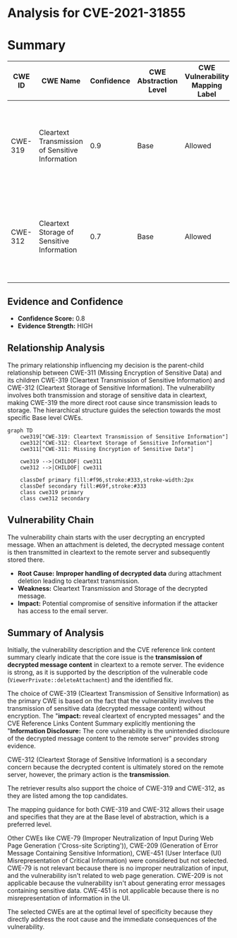 # Analysis for CVE-2021-31855

# Summary
| CWE ID | CWE Name | Confidence | CWE Abstraction Level | CWE Vulnerability Mapping Label | CWE-Vulnerability Mapping Notes |
|---|---|---|---|---|---|
| CWE-319 | Cleartext Transmission of Sensitive Information | 0.9 | Base | Allowed | Primary CWE: The decrypted content of the message is uploaded to the remote server in cleartext. |
| CWE-312 | Cleartext Storage of Sensitive Information | 0.7 | Base | Allowed | Secondary CWE: The decrypted content is ultimately stored on the remote server, even if temporarily. |

## Evidence and Confidence

*   **Confidence Score:** 0.8
*   **Evidence Strength:** HIGH

## Relationship Analysis
The primary relationship influencing my decision is the parent-child relationship between CWE-311 (Missing Encryption of Sensitive Data) and its children CWE-319 (Cleartext Transmission of Sensitive Information) and CWE-312 (Cleartext Storage of Sensitive Information). The vulnerability involves both transmission and storage of sensitive data in cleartext, making CWE-319 the more direct root cause since transmission leads to storage. The hierarchical structure guides the selection towards the most specific Base level CWEs.

```mermaid
graph TD
    cwe319["CWE-319: Cleartext Transmission of Sensitive Information"]
    cwe312["CWE-312: Cleartext Storage of Sensitive Information"]
    cwe311["CWE-311: Missing Encryption of Sensitive Data"]
    
    cwe319 -->|CHILDOF| cwe311
    cwe312 -->|CHILDOF| cwe311

    classDef primary fill:#f96,stroke:#333,stroke-width:2px
    classDef secondary fill:#69f,stroke:#333
    class cwe319 primary
    class cwe312 secondary
```

## Vulnerability Chain
The vulnerability chain starts with the user decrypting an encrypted message. When an attachment is deleted, the decrypted message content is then transmitted in cleartext to the remote server and subsequently stored there.

*   **Root Cause:** **Improper handling of decrypted data** during attachment deletion leading to cleartext transmission.
*   **Weakness:** Cleartext Transmission and Storage of the decrypted message.
*   **Impact:** Potential compromise of sensitive information if the attacker has access to the email server.

## Summary of Analysis
Initially, the vulnerability description and the CVE reference link content summary clearly indicate that the core issue is the **transmission of decrypted message content** in cleartext to a remote server. The evidence is strong, as it is supported by the description of the vulnerable code (`ViewerPrivate::deleteAttachment`) and the identified fix.

The choice of CWE-319 (Cleartext Transmission of Sensitive Information) as the primary CWE is based on the fact that the vulnerability involves the transmission of sensitive data (decrypted message content) without encryption. The "**impact:** reveal cleartext of encrypted messages" and the CVE Reference Links Content Summary explicitly mentioning the "**Information Disclosure:** The core vulnerability is the unintended disclosure of the decrypted message content to the remote server" provides strong evidence.

CWE-312 (Cleartext Storage of Sensitive Information) is a secondary concern because the decrypted content is ultimately stored on the remote server, however, the primary action is the **transmission**.

The retriever results also support the choice of CWE-319 and CWE-312, as they are listed among the top candidates.

The mapping guidance for both CWE-319 and CWE-312 allows their usage and specifies that they are at the Base level of abstraction, which is a preferred level.

Other CWEs like CWE-79 (Improper Neutralization of Input During Web Page Generation ('Cross-site Scripting')), CWE-209 (Generation of Error Message Containing Sensitive Information), CWE-451 (User Interface (UI) Misrepresentation of Critical Information) were considered but not selected. CWE-79 is not relevant because there is no improper neutralization of input, and the vulnerability isn't related to web page generation. CWE-209 is not applicable because the vulnerability isn't about generating error messages containing sensitive data. CWE-451 is not applicable because there is no misrepresentation of information in the UI.

The selected CWEs are at the optimal level of specificity because they directly address the root cause and the immediate consequences of the vulnerability.